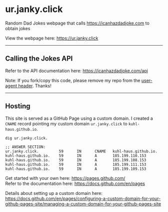 # ur.janky.click
Random Dad Jokes webpage that calls https://icanhazdadjoke.com to obtain jokes

View the webpage here: https://ur.janky.click

---

## Calling the Jokes API

Refer to the API documentation here: https://icanhazdadjoke.com/api

Note: If you fork/copy this code, please remove my repo from the [user-agent header](https://github.com/kuhl-haus/ur.janky.click/blob/mainline/index.html#L42-L44).  Thanks!

---

## Hosting

This site is served as a GitHub Page using a custom domain.  I created a `CNAME` record pointing my custom domain `ur.janky.click` to `kuhl-haus.github.io`.


```
dig ur.janky.click.
```
```
;; ANSWER SECTION:
ur.janky.click.         59      IN      CNAME   kuhl-haus.github.io.
kuhl-haus.github.io.    59      IN      A       185.199.110.153
kuhl-haus.github.io.    59      IN      A       185.199.108.153
kuhl-haus.github.io.    59      IN      A       185.199.111.153
kuhl-haus.github.io.    59      IN      A       185.199.109.153
```

Get started with your own here: https://pages.github.com/  
Refer to the documentation here: https://docs.github.com/en/pages

Details about setting up a custom domain here: https://docs.github.com/en/pages/configuring-a-custom-domain-for-your-github-pages-site/managing-a-custom-domain-for-your-github-pages-site

